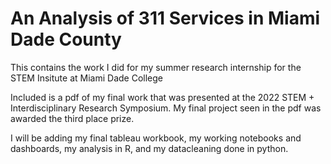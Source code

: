 # An Analysis of 311 Services in Miami Dade County

This contains the work I did for my summer research internship for the STEM Insitute at Miami Dade College

Included is a pdf of my final work that was presented at the 2022 STEM + Interdisciplinary Research Symposium.  My final project seen in the pdf was awarded the third place prize.

I will be adding my final tableau workbook, my working notebooks and dashboards, my analysis in R, and my datacleaning done in python.
